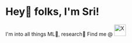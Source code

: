 # Hey:wave: folks, I'm Sri! 

I'm into all things ML🤖, research🔎
Find me @ <a href="http://x.com/y_svaish" target="blank"> <img height="32" width="32" src="https://unpkg.com/simple-icons@v13/icons/x.svg" title = "X"/> </a>

